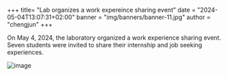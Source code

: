 +++
title= "Lab organizes a work expereince sharing event"
date = "2024-05-04T13:07:31+02:00"
banner = "img/banners/banner-11.jpg"
author = "chengjun"
+++

On May 4, 2024, the laboratory organized a work experience sharing event. Seven students were invited to share their internship and job seeking experiences.

![image](https://github.com/socrateslab/socrateslab.github.io/assets/543384/660a2fa1-5d04-4922-8bfd-ce886c406bcd)
